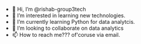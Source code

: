 - 👋 Hi, I’m @rishab-group3tech
- 👀 I’m interested in learning new technologies.
- 🌱 I’m currently learning Python for data analytcis.
- 💞️ I’m looking to collaborate on data analytics
- 📫 How to reach me??? of'coruse via email.

<!---
rishab-group3tech/rishab-group3tech is a ✨ special ✨ repository because its `README.md` (this file) appears on your GitHub profile.
You can click the Preview link to take a look at your changes.
--->
